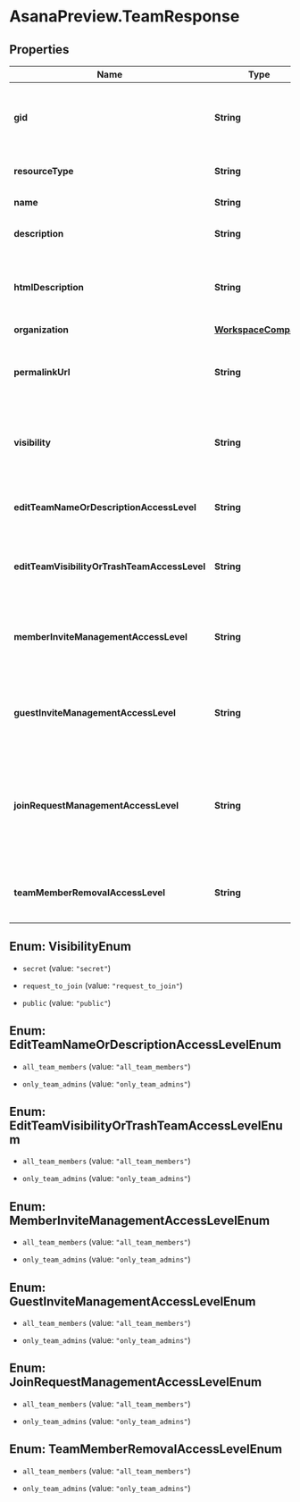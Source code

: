 # AsanaPreview.TeamResponse

## Properties

Name | Type | Description | Notes
------------ | ------------- | ------------- | -------------
**gid** | **String** | Globally unique identifier of the resource, as a string. | [optional] [readonly] 
**resourceType** | **String** | The base type of this resource. | [optional] [readonly] 
**name** | **String** | The name of the team. | [optional] 
**description** | **String** | [Opt In](/docs/inputoutput-options). The description of the team.  | [optional] 
**htmlDescription** | **String** | [Opt In](/docs/inputoutput-options). The description of the team with formatting as HTML.  | [optional] 
**organization** | [**WorkspaceCompact**](WorkspaceCompact.md) |  | [optional] 
**permalinkUrl** | **String** | A url that points directly to the object within Asana. | [optional] [readonly] 
**visibility** | **String** | The visibility of the team to users in the same organization  | [optional] 
**editTeamNameOrDescriptionAccessLevel** | **String** | Controls who can edit team name and description  | [optional] 
**editTeamVisibilityOrTrashTeamAccessLevel** | **String** | Controls who can edit team visibility and trash teams  | [optional] 
**memberInviteManagementAccessLevel** | **String** | Controls who can accept or deny member invites for a given team  | [optional] 
**guestInviteManagementAccessLevel** | **String** | Controls who can accept or deny guest invites for a given team  | [optional] 
**joinRequestManagementAccessLevel** | **String** | Controls who can accept or deny join team requests for a Membership by Request team  | [optional] 
**teamMemberRemovalAccessLevel** | **String** | Controls who can remove team members  | [optional] 



## Enum: VisibilityEnum


* `secret` (value: `"secret"`)

* `request_to_join` (value: `"request_to_join"`)

* `public` (value: `"public"`)





## Enum: EditTeamNameOrDescriptionAccessLevelEnum


* `all_team_members` (value: `"all_team_members"`)

* `only_team_admins` (value: `"only_team_admins"`)





## Enum: EditTeamVisibilityOrTrashTeamAccessLevelEnum


* `all_team_members` (value: `"all_team_members"`)

* `only_team_admins` (value: `"only_team_admins"`)





## Enum: MemberInviteManagementAccessLevelEnum


* `all_team_members` (value: `"all_team_members"`)

* `only_team_admins` (value: `"only_team_admins"`)





## Enum: GuestInviteManagementAccessLevelEnum


* `all_team_members` (value: `"all_team_members"`)

* `only_team_admins` (value: `"only_team_admins"`)





## Enum: JoinRequestManagementAccessLevelEnum


* `all_team_members` (value: `"all_team_members"`)

* `only_team_admins` (value: `"only_team_admins"`)





## Enum: TeamMemberRemovalAccessLevelEnum


* `all_team_members` (value: `"all_team_members"`)

* `only_team_admins` (value: `"only_team_admins"`)




